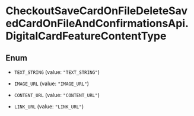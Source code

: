 # CheckoutSaveCardOnFileDeleteSavedCardOnFileAndConfirmationsApi.DigitalCardFeatureContentType

## Enum


* `TEXT_STRING` (value: `"TEXT_STRING"`)

* `IMAGE_URL` (value: `"IMAGE_URL"`)

* `CONTENT_URL` (value: `"CONTENT_URL"`)

* `LINK_URL` (value: `"LINK_URL"`)


